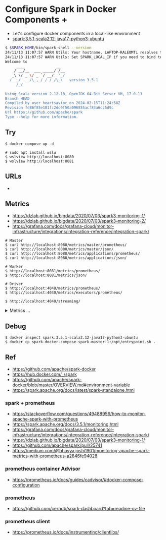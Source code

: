 # Configure Spark in Docker Components +

- Let's configure docker components in a local-like environment
- [spark:3.5.1-scala2.12-java17-python3-ubuntu](https://hub.docker.com/layers/library/spark/3.5.1-scala2.12-java17-python3-ubuntu/images/sha256-17f945959bb62af8e083ff2885095fb8f7f34e8fd7c10ef1bef7bed79a9c2bcb?context=explore)
 ```bash
$ $SPARK_HOME/bin/spark-shell --version
24/11/13 11:07:57 WARN Utils: Your hostname, LAPTOP-RALEOMTL resolves to a loopback address: 127.0.1.1; using 10.255.255.254 instead (on interface lo)
24/11/13 11:07:57 WARN Utils: Set SPARK_LOCAL_IP if you need to bind to another address
Welcome to
      ____              __
     / __/__  ___ _____/ /__
    _\ \/ _ \/ _ `/ __/  '_/
   /___/ .__/\_,_/_/ /_/\_\   version 3.5.1
      /_/
                        
Using Scala version 2.12.18, OpenJDK 64-Bit Server VM, 17.0.13
Branch HEAD
Compiled by user heartsavior on 2024-02-15T11:24:58Z
Revision fd86f85e181fc2dc0f50a096855acf83a6cc5d9c
Url https://github.com/apache/spark
Type --help for more information.
```

## Try
```
$ docker compose up -d

# sudo apt install wslu
$ wslview http://localhost:8080
$ wslview http://localhost:8081
```

## URLs
- 

## Metrics
- https://dzlab.github.io/bigdata/2020/07/03/spark3-monitoring-1/
- https://dzlab.github.io/bigdata/2020/07/03/spark3-monitoring-2/
- https://grafana.com/docs/grafana-cloud/monitor-infrastructure/integrations/integration-reference/integration-spark/
```
# Master
$ curl http://localhost:8080/metrics/master/prometheus/
$ curl http://localhost:8080/metrics/master/json/
$ curl http://localhost:8080/metrics/applications/prometheus/
$ curl http://localhost:8080/metrics/applications/json/

# Worker
$ http://localhost:8081/metrics/prometheus/
$ http://localhost:8081/metrics/json/

# Driver
$ http://localhost:4040/metrics/prometheus/
$ http://localhost:4040/metrics/executors/prometheus/

$ http://localhost:4040/streaming/

```
<details>
      <summary>Metrics ...</summary>
      
```
$ curl -s http://localhost:4040/api/v1/applications/app-20241114052829-0000 | jq
{
  "id": "app-20241114052829-0000",
  "name": "PythonStreamingNetworkWordCount",
  "attempts": [
    {
      "startTime": "2024-11-14T05:28:28.289GMT",
      "endTime": "1969-12-31T23:59:59.999GMT",
      "lastUpdated": "2024-11-14T05:28:28.289GMT",
      "duration": 885258,
      "sparkUser": "spark",
      "completed": false,
      "appSparkVersion": "3.5.1",
      "startTimeEpoch": 1731562108289,
      "endTimeEpoch": -1,
      "lastUpdatedEpoch": 1731562108289
    }
  ]
}

curl -s http://localhost:4040/api/v1/applications/app-20241114052829-0000/executors  | jq
[
  {
    "id": "driver",
    "hostPort": "9465cff6c180:39413",
    "isActive": true,
    "rddBlocks": 0,
    "memoryUsed": 148905,
    "diskUsed": 0,
    "totalCores": 0,
    "maxTasks": 0,
    "activeTasks": 0,
    "failedTasks": 0,
    "completedTasks": 0,
    "totalTasks": 0,
    "totalDuration": 1403261,
    "totalGCTime": 3839,
    "totalInputBytes": 0,
    "totalShuffleRead": 0,
    "totalShuffleWrite": 0,
    "isBlacklisted": false,
    "maxMemory": 455501414,
    "addTime": "2024-11-14T05:28:29.256GMT",
    "executorLogs": {},
    "memoryMetrics": {
      "usedOnHeapStorageMemory": 148905,
      "usedOffHeapStorageMemory": 0,
      "totalOnHeapStorageMemory": 455501414,
      "totalOffHeapStorageMemory": 0
    },
    "blacklistedInStages": [],
    "peakMemoryMetrics": {
      "JVMHeapMemory": 357990256,
      "JVMOffHeapMemory": 131278680,
      "OnHeapExecutionMemory": 0,
      "OffHeapExecutionMemory": 0,
      "OnHeapStorageMemory": 595325,
      "OffHeapStorageMemory": 0,
      "OnHeapUnifiedMemory": 595325,
      "OffHeapUnifiedMemory": 0,
      "DirectPoolMemory": 17369480,
      "MappedPoolMemory": 0,
      "ProcessTreeJVMVMemory": 0,
      "ProcessTreeJVMRSSMemory": 0,
      "ProcessTreePythonVMemory": 0,
      "ProcessTreePythonRSSMemory": 0,
      "ProcessTreeOtherVMemory": 0,
      "ProcessTreeOtherRSSMemory": 0,
      "MinorGCCount": 764,
      "MinorGCTime": 3839,
      "MajorGCCount": 0,
      "MajorGCTime": 0,
      "TotalGCTime": 3839
    },
    "attributes": {},
    "resources": {},
    "resourceProfileId": 0,
    "isExcluded": false,
    "excludedInStages": []
  },
  {
    "id": "0",
    "hostPort": "172.22.0.4:40571",
    "isActive": true,
    "rddBlocks": 0,
    "memoryUsed": 148905,
    "diskUsed": 0,
    "totalCores": 2,
    "maxTasks": 2,
    "activeTasks": 1,
    "failedTasks": 0,
    "completedTasks": 2866,
    "totalTasks": 2867,
    "totalDuration": 328974,
    "totalGCTime": 593,
    "totalInputBytes": 0,
    "totalShuffleRead": 605220,
    "totalShuffleWrite": 1168594,
    "isBlacklisted": false,
    "maxMemory": 94371840,
    "addTime": "2024-11-14T05:28:31.364GMT",
    "executorLogs": {
      "stdout": "http://172.22.0.4:8081/logPage/?appId=app-20241114052829-0000&executorId=0&logType=stdout",
      "stderr": "http://172.22.0.4:8081/logPage/?appId=app-20241114052829-0000&executorId=0&logType=stderr"
    },
    "memoryMetrics": {
      "usedOnHeapStorageMemory": 148905,
      "usedOffHeapStorageMemory": 0,
      "totalOnHeapStorageMemory": 94371840,
      "totalOffHeapStorageMemory": 0
    },
    "blacklistedInStages": [],
    "peakMemoryMetrics": {
      "JVMHeapMemory": 128602368,
      "JVMOffHeapMemory": 86829568,
      "OnHeapExecutionMemory": 0,
      "OffHeapExecutionMemory": 0,
      "OnHeapStorageMemory": 10090514,
      "OffHeapStorageMemory": 0,
      "OnHeapUnifiedMemory": 10090514,
      "OffHeapUnifiedMemory": 0,
      "DirectPoolMemory": 16932119,
      "MappedPoolMemory": 0,
      "ProcessTreeJVMVMemory": 0,
      "ProcessTreeJVMRSSMemory": 0,
      "ProcessTreePythonVMemory": 0,
      "ProcessTreePythonRSSMemory": 0,
      "ProcessTreeOtherVMemory": 0,
      "ProcessTreeOtherRSSMemory": 0,
      "MinorGCCount": 207,
      "MinorGCTime": 650,
      "MajorGCCount": 0,
      "MajorGCTime": 0,
      "TotalGCTime": 650
    },
    "attributes": {},
    "resources": {},
    "resourceProfileId": 0,
    "isExcluded": false,
    "excludedInStages": []
  }
]
```

</details>


## Debug
```
$ docker inspect spark:3.5.1-scala2.12-java17-python3-ubuntu
$ docker cp spark-docker-compose-spark-master-1:/opt/entrypoint.sh .
```
## Ref
- https://github.com/apache/spark-docker
- https://hub.docker.com/_/spark
- https://github.com/apache/spark-docker/blob/master/OVERVIEW.md#environment-variable
- https://spark.apache.org/docs/latest/spark-standalone.html

### spark + prometheus
- https://stackoverflow.com/questions/49488956/how-to-monitor-apache-spark-with-prometheus
- https://spark.apache.org/docs/3.5.1/monitoring.html
- https://grafana.com/docs/grafana-cloud/monitor-infrastructure/integrations/integration-reference/integration-spark/
- https://dzlab.github.io/bigdata/2020/07/03/spark3-monitoring-1/
- https://github.com/apache/spark/pull/25741
- https://medium.com/@bhavya.joshi1901/monitoring-apache-spark-metrics-with-prometheus-a2846fe94028

### prometheus container Advisor
- https://prometheus.io/docs/guides/cadvisor/#docker-compose-configuration

### prometheus 
- https://github.com/cerndb/spark-dashboard?tab=readme-ov-file

### prometheus client
- https://prometheus.io/docs/instrumenting/clientlibs/